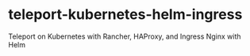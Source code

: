 # teleport-kubernetes-helm-ingress
Teleport on Kubernetes with Rancher, HAProxy, and Ingress Nginx with Helm

